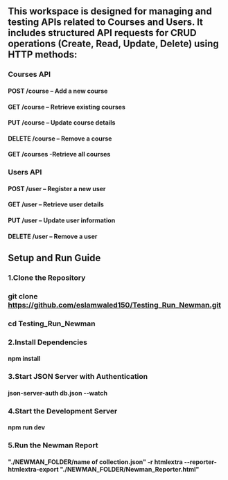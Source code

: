 ## This workspace is designed for managing and testing APIs related to Courses and Users. It includes structured API requests for CRUD operations (Create, Read, Update, Delete) using HTTP methods:

### Courses API
#### POST /course – Add a new course
#### GET /course – Retrieve existing courses
#### PUT /course – Update course details
#### DELETE /course – Remove a course
#### GET /courses -Retrieve all courses

### Users API
#### POST /user – Register a new user
#### GET /user – Retrieve user details
#### PUT /user – Update user information
#### DELETE /user – Remove a user


## Setup and Run Guide

### 1.Clone the Repository
### git clone https://github.com/eslamwaled150/Testing_Run_Newman.git
### cd Testing_Run_Newman
### 2.Install Dependencies
#### npm install
### 3.Start JSON Server with Authentication
#### json-server-auth db.json --watch
### 4.Start the Development Server
#### npm run dev
### 5.Run the Newman Report
#### "./NEWMAN_FOLDER/name of collection.json" -r htmlextra --reporter-htmlextra-export "./NEWMAN_FOLDER/Newman_Reporter.html"

